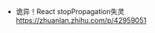- 诡异！React stopPropagation失灵    
    [ https://zhuanlan.zhihu.com/p/42959051 ](https://zhuanlan.zhihu.com/p/42959051)
